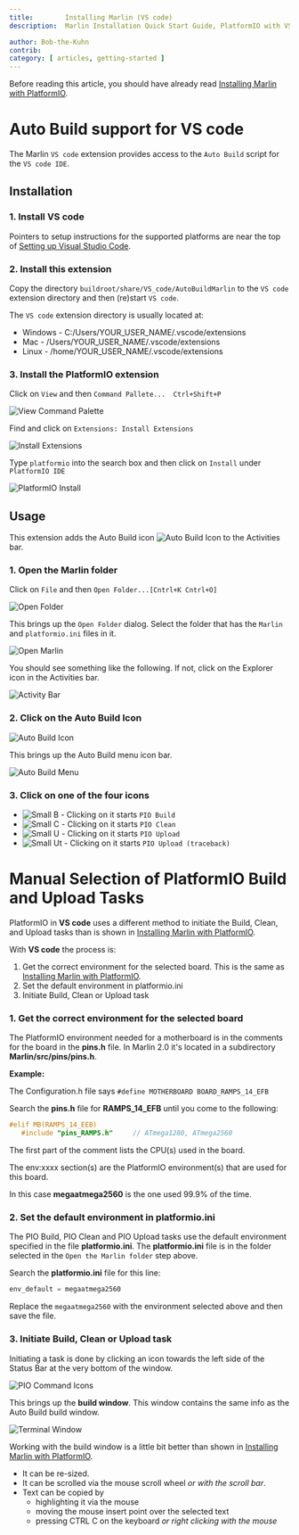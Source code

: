 ```yaml
---
title:        Installing Marlin (VS code)
description:  Marlin Installation Quick Start Guide, PlatformIO with VS code

author: Bob-the-Kuhn
contrib:
category: [ articles, getting-started ]
---
```


Before reading this article, you should have already read [Installing Marlin with PlatformIO](install_arduino.html).

# Auto Build support for VS code

The Marlin `VS code` extension provides access to the `Auto Build` script for the `VS code IDE`.

## Installation

### 1. Install VS code

Pointers to setup instructions for the supported platforms are near the top of [Setting up Visual Studio Code](https://code.visualstudio.com/docs/setup/setup-overview).

### 2. Install this extension

Copy the directory `buildroot/share/VS_code/AutoBuildMarlin` to the `VS code` extension directory and then (re)start `VS code`.

The `VS code` extension directory is usually located at:
- Windows - C:/Users/YOUR_USER_NAME/.vscode/extensions
- Mac - /Users/YOUR_USER_NAME/.vscode/extensions
- Linux - /home/YOUR_USER_NAME/.vscode/extensions

### 3. Install the PlatformIO extension

Click on `View` and then `Command Pallete...  Ctrl+Shift+P`

![View Command Palette](/assets/images/basics/install_platformio_vscode/view_command_palette.png)

Find and click on `Extensions: Install Extensions`

![Install Extensions](/assets/images/basics/install_platformio_vscode/install_extensions.png)

Type `platformio` into the search box and then click on `Install` under  `PlatformIO IDE`

![PlatformIO Install](/assets/images/basics/install_platformio_vscode/platformio_install.png)

## Usage

This extension adds the Auto Build icon ![Auto Build Icon](/assets/images/basics/install_platformio_vscode/AB.svg) to the Activities bar.

### 1. Open the Marlin folder

Click on `File` and then `Open Folder...[Cntrl+K Cntrl+O]`

![Open Folder](/assets/images/basics/install_platformio_vscode/Open_Folder.png)

This brings up the `Open Folder` dialog. Select the folder that has the `Marlin` and `platformio.ini` files in it.

![Open Marlin](/assets/images/basics/install_platformio_vscode/Open_Marlin_2.png)

You should see something like the following. If not, click on the Explorer icon in the Activities bar.

![Activity Bar](/assets/images/basics/install_platformio_vscode/Activity_bar.png)

### 2. Click on the Auto Build Icon

![Auto Build Icon](/assets/images/basics/install_platformio_vscode/AB_3.png)

This brings up the Auto Build menu icon bar.

![Auto Build Menu](/assets/images/basics/install_platformio_vscode/AB_menu.png)

### 3. Click on one of the four icons

- ![Small B](/assets/images/basics/install_platformio_vscode/B_small.svg) - Clicking on it starts `PIO Build`
- ![Small C](/assets/images/basics/install_platformio_vscode/C_small.svg) - Clicking on it starts `PIO Clean`
- ![Small U](/assets/images/basics/install_platformio_vscode/U_small.svg) - Clicking on it starts `PIO Upload`
- ![Small Ut](/assets/images/basics/install_platformio_vscode/Ut_small.svg) - Clicking on it starts `PIO Upload (traceback)`

# Manual Selection of PlatformIO Build and Upload Tasks

PlatformIO in **VS code** uses a different method to initiate the Build, Clean, and Upload tasks than is shown in [Installing Marlin with PlatformIO](install_arduino.html).

With **VS code** the process is:
1. Get the correct environment for the selected board. This is the same as [Installing Marlin with PlatformIO](install_arduino.html).
1. Set the default environment in platformio.ini
1. Initiate Build, Clean or Upload task

### 1. Get the correct environment for the selected board

The PlatformIO environment needed for a motherboard is in the comments for the board in the **pins.h** file. In Marlin 2.0 it's located in  a subdirectory **Marlin/src/pins/pins.h**.

**Example:**

  The Configuration.h file says `#define MOTHERBOARD BOARD_RAMPS_14_EFB`

  Search the **pins.h** file for **RAMPS_14_EFB** until you come to the following:

  ```cpp
  #elif MB(RAMPS_14_EEB)
     #include "pins_RAMPS.h"     // ATmega1280, ATmega2560                     env:megaatmega1280 env:megaatmega2560'
  ```

  The first part of the comment lists the CPU(s) used in the board.

  The env:xxxx section(s) are the PlatformIO environment(s) that are used for this board.

  In this case **megaatmega2560** is the one used 99.9% of the time.

### 2. Set the default environment in platformio.ini

The PIO Build, PIO Clean and PIO Upload tasks use the default environment specified in the file **platformio.ini**. The **platformio.ini** file is in the folder selected in the `Open the Marlin folder` step above.

Search the **platformio.ini** file for this line:
```cpp
env_default = megaatmega2560
```

Replace the `megaatmega2560` with the environment selected above and then save the file.

### 3. Initiate Build, Clean or Upload task

Initiating a task is done by clicking an icon towards the left side of the Status Bar at the very bottom of the window.

![PIO Command Icons](/assets/images/basics/install_platformio_vscode/pio_command_icons_call_outs.png)

This brings up the **build window**. This window contains the same info as the Auto Build build window.

![Terminal Window](/assets/images/basics/install_platformio_vscode/terminal_window.png)

Working with the build window is a little bit better than shown in [Installing Marlin with PlatformIO](install_arduino.html).
* It can be re-sized.
* It can be scrolled via the mouse scroll wheel *or with the scroll bar*.
* Text can be copied by
  - highlighting it via the mouse
  - moving the mouse insert point over the selected text
  - pressing CTRL C on the keyboard *or right clicking with the mouse*
